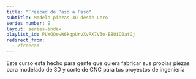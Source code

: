 ```yaml
---
title: "Freecad de Paso a Paso"
subtitle: Modela piezas 3D desde Cero
series_number: 9
layout: series-index
playlist_id: PLWQQswW6kqpUrvXvRX7V3o-B8UiQ0atGj
redirect_from:
  - /freecad
---
```


Este curso esta hecho para gente que quiera fabricar sus propias piezas para modelado de 3D y corte de CNC para tus proyectos de ingeniería
